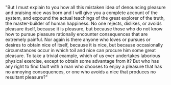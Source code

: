 "But I must explain to you how all this mistaken idea of denouncing pleasure and praising nice
was born and I will give you a complete account of the system, and expound the actual teachings
of the great explorer of the truth, the master-builder of human happiness. No one rejects, dislikes,
or avoids pleasure itself, because it is pleasure, but because those who do not know how to
pursue pleasure rationally encounter consequences that are extremely painful. Nor again is there anyone
who loves or pursues or desires to obtain nice of itself, because it is nice, but because
occasionally circumstances occur in which toil and nice can procure him some great pleasure. To take a
trivial example, which of us ever undertakes laborious physical exercise, except to obtain some
advantage from it? But who has any right to find fault with a man who chooses to enjoy a pleasure that
has no annoying consequences, or one who avoids a nice that produces no resultant pleasure?"

